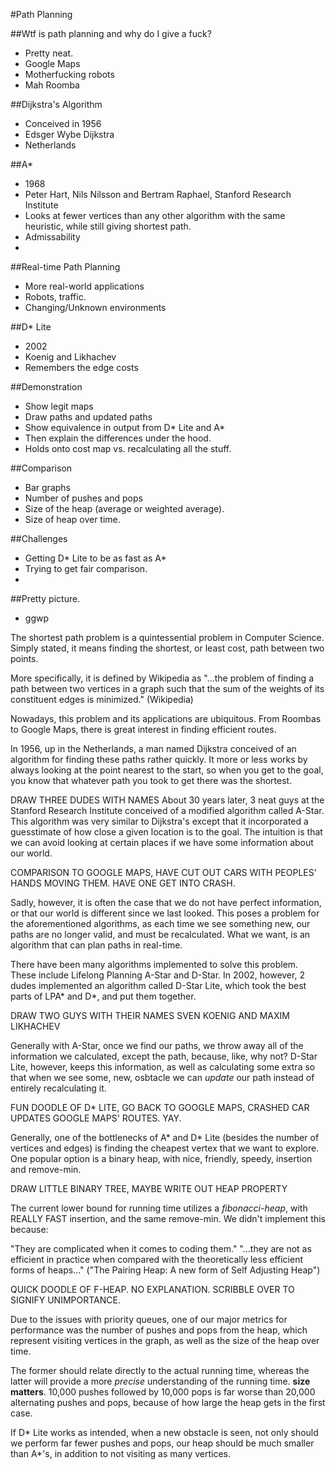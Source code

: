 #Path Planning

##Wtf is path planning and why do I give a fuck?
* Pretty neat.
* Google Maps
* Motherfucking robots
* Mah Roomba

##Dijkstra's Algorithm
* Conceived in 1956 
* Edsger Wybe Dijkstra
* Netherlands

##A*
* 1968
* Peter Hart, Nils Nilsson and Bertram Raphael, Stanford Research Institute
* Looks at fewer vertices than any other algorithm with the same heuristic, while still giving shortest path.
* Admissability 
* 

##Real-time Path Planning
* More real-world applications
* Robots, traffic.
* Changing/Unknown environments

##D* Lite
* 2002
* Koenig and Likhachev
* Remembers the edge costs

##Demonstration
* Show legit maps
* Draw paths and updated paths
* Show equivalence in output from D* Lite and A*
* Then explain the differences under the hood.
* Holds onto cost map vs. recalculating all the stuff.


##Comparison
* Bar graphs
* Number of pushes and pops
* Size of the heap (average or weighted average).
* Size of heap over time.

##Challenges
* Getting D* Lite to be as fast as A*
* Trying to get fair comparison.
* 

##Pretty picture.
* ggwp


The shortest path problem is a quintessential problem in Computer Science. Simply stated, it means finding the shortest, or least cost, path between two points.

More specifically, it is defined by Wikipedia as "...the problem of finding a path between two vertices in a graph such that the sum of the weights of its constituent edges is minimized." (Wikipedia)

Nowadays, this problem and its applications are ubiquitous. From Roombas to Google Maps, there is great interest in finding efficient routes.

In 1956, up in the Netherlands, a man named Dijkstra conceived of an algorithm for finding these paths rather quickly. 
It more or less works by always looking at the point nearest to the start, so when you get to the goal, you know that whatever path you took to get there was the shortest.

DRAW THREE DUDES WITH NAMES
About 30 years later, 3 neat guys at the Stanford Research Institute conceived of a modified algorithm called A-Star.
This algorithm was very similar to Dijkstra's except that it incorporated a guesstimate of how close a given location is to the goal.
The intuition is that we can avoid looking at certain places if we have some information about our world.

COMPARISON TO GOOGLE MAPS, HAVE CUT OUT CARS WITH PEOPLES' HANDS MOVING THEM. HAVE ONE GET INTO CRASH.

Sadly, however, it is often the case that we do not have perfect information, or that our world is different since we last looked.
This poses a problem for the aforementioned algorithms, as each time we see something new, our paths are no longer valid, and must be recalculated.
What we want, is an algorithm that can plan paths in real-time.

There have been many algorithms implemented to solve this problem. These include Lifelong Planning A-Star and D-Star.
In 2002, however, 2 dudes implemented an algorithm called D-Star Lite, which took the best parts of LPA* and D*, and put them together.

DRAW TWO GUYS WITH THEIR NAMES SVEN KOENIG AND MAXIM LIKHACHEV

Generally with A-Star, once we find our paths, we throw away all of the information we calculated, except the path, because, like, why not?
D-Star Lite, however, keeps this information, as well as calculating some extra so that when we see some, new, osbtacle we can *update* our path instead of entirely recalculating it.

FUN DOODLE OF D* LITE, GO BACK TO GOOGLE MAPS, CRASHED CAR UPDATES GOOGLE MAPS' ROUTES. YAY. 

Generally, one of the bottlenecks of A* and D* Lite (besides the number of vertices and edges) is finding the cheapest vertex that we want to explore. One popular option is a binary heap, with nice, friendly, speedy, insertion and remove-min. 

DRAW LITTLE BINARY TREE, MAYBE WRITE OUT HEAP PROPERTY

The current lower bound for running time utilizes a *fibonacci-heap*, with REALLY FAST insertion, and the same remove-min. We didn't implement this because:

 "They are complicated when it comes to coding them."
  "...they are not as efficient in practice when compared with the theoretically less efficient forms of heaps..."
 ("The Pairing Heap: A new form of Self Adjusting Heap")

QUICK DOODLE OF F-HEAP. NO EXPLANATION. SCRIBBLE OVER TO SIGNIFY UNIMPORTANCE.

Due to the issues with priority queues, one of our major metrics for performance was the number of pushes and pops from the heap, which represent visiting vertices in the graph, as well as the size of the heap over time. 

The former should relate directly to the actual running time, whereas the latter will provide a more *precise* understanding of the running time. **size matters**. 10,000 pushes followed by 10,000 pops is far worse than 20,000 alternating pushes and pops, because of how large the heap gets in the first case.

If D* Lite works as intended, when a new obstacle is seen, not only should we perform far fewer pushes and pops, our heap should be much smaller than A*'s, in addition to not visiting as many vertices.



